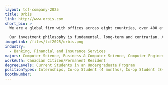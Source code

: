 ```yaml
---
layout: tcf-company-2025
title: Orbis
link: http://www.orbis.com
short_bio: >
  We are a global firm with offices across eight countries, over 400 employees and more than $30 billion in assets under management. But those numbers don't define Orbis. It's our values, how we do things day-by-day, and how we add value for our clients that define us.

  Our investment philosophy is fundamental, long-term and contrarian. As contrarian investors, we aim to take a different perspective, and this filters into everything we do. To invest differently, you need to think differently. This is encouraged by having teams of people with different backgrounds, experiences and ways of thinking.
imageLink: /files/tcf2025/orbis.png
industry:
  - Banking, Financial and Insurance Services
majors: Computer Science, Business & Computer Science, Computer Engineering
workAuth: Canadian Citizen/Permanent Resident
degreeLevels: Current Students in an Undergraduate Program
positionTypes: Internships, Co-op Student (4 months), Co-op Student (8+ months)
boothNumber:
---
```

